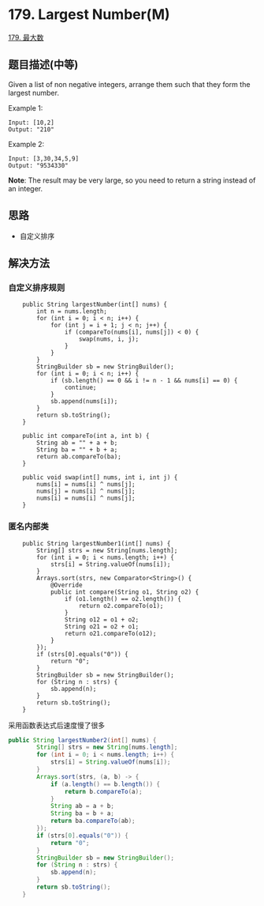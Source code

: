 # 179. Largest Number(M)


[179. 最大数](https://leetcode-cn.com/problems/largest-number/)


## 题目描述(中等)

Given a list of non negative integers, arrange them such that they form the largest number.

Example 1:
```
Input: [10,2]
Output: "210"
```
Example 2:
```
Input: [3,30,34,5,9]
Output: "9534330"
```

**Note**: The result may be very large, so you need to return a string instead of an integer.


## 思路

- 自定义排序

## 解决方法



### 自定义排序规则

```
    public String largestNumber(int[] nums) {
        int n = nums.length;
        for (int i = 0; i < n; i++) {
            for (int j = i + 1; j < n; j++) {
                if (compareTo(nums[i], nums[j]) < 0) {
                    swap(nums, i, j);
                }
            }
        }
        StringBuilder sb = new StringBuilder();
        for (int i = 0; i < n; i++) {
            if (sb.length() == 0 && i != n - 1 && nums[i] == 0) {
                continue;
            }
            sb.append(nums[i]);
        }
        return sb.toString();
    }

    public int compareTo(int a, int b) {
        String ab = "" + a + b;
        String ba = "" + b + a;
        return ab.compareTo(ba);
    }

    public void swap(int[] nums, int i, int j) {
        nums[i] = nums[i] ^ nums[j];
        nums[j] = nums[i] ^ nums[j];
        nums[i] = nums[i] ^ nums[j];
    }

```


### 匿名内部类

```
    public String largestNumber1(int[] nums) {
        String[] strs = new String[nums.length];
        for (int i = 0; i < nums.length; i++) {
            strs[i] = String.valueOf(nums[i]);
        }
        Arrays.sort(strs, new Comparator<String>() {
            @Override
            public int compare(String o1, String o2) {
                if (o1.length() == o2.length()) {
                    return o2.compareTo(o1);
                }
                String o12 = o1 + o2;
                String o21 = o2 + o1;
                return o21.compareTo(o12);
            }
        });
        if (strs[0].equals("0")) {
            return "0";
        }
        StringBuilder sb = new StringBuilder();
        for (String n : strs) {
            sb.append(n);
        }
        return sb.toString();
    }
```

采用函数表达式后速度慢了很多

```java
public String largestNumber2(int[] nums) {
        String[] strs = new String[nums.length];
        for (int i = 0; i < nums.length; i++) {
            strs[i] = String.valueOf(nums[i]);
        }
        Arrays.sort(strs, (a, b) -> {
            if (a.length() == b.length()) {
                return b.compareTo(a);
            }
            String ab = a + b;
            String ba = b + a;
            return ba.compareTo(ab);
        });
        if (strs[0].equals("0")) {
            return "0";
        }
        StringBuilder sb = new StringBuilder();
        for (String n : strs) {
            sb.append(n);
        }
        return sb.toString();
    }
```
